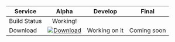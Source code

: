 | Service  | Alpha         | Develop          | Final |
|----------|:---------------------------:|:----------------------------:|:----------------------------:|
| Build Status | Working! |  | 
| Download | [![Download](http://i.imgur.com/odToka3.png)](https://github.com/younesk31/Rocket-Game/archive/v0.1-alpha.zip)         | Working on it| Coming soon
